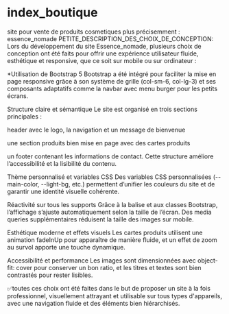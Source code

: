 # index_boutique
site pour vente de produits cosmetiques  plus précisemment : essence_nomade
PETITE_DESCRIPTION_DES_CHOIX_DE_CONCEPTION:
Lors du développement du site Essence_nomade, plusieurs choix de conception ont été faits pour offrir une expérience utilisateur fluide, esthétique et responsive, que ce soit sur mobile ou sur ordinateur :

*Utilisation de Bootstrap 5
Bootstrap a été intégré pour faciliter la mise en page responsive grâce à son système de grille (col-sm-6, col-lg-3) et ses composants adaptatifs comme la navbar avec menu burger pour les petits écrans.

Structure claire et sémantique
Le site est organisé en trois sections principales :

header avec le logo, la navigation et un message de bienvenue

une section produits bien mise en page avec des cartes produits

un footer contenant les informations de contact.
Cette structure améliore l’accessibilité et la lisibilité du contenu.

Thème personnalisé et variables CSS
Des variables CSS personnalisées (--main-color, --light-bg, etc.) permettent d’unifier les couleurs du site et de garantir une identité visuelle cohérente.

Réactivité sur tous les supports
Grâce à la balise <meta name="viewport"> et aux classes Bootstrap, l’affichage s’ajuste automatiquement selon la taille de l’écran. Des media queries supplémentaires réduisent la taille des images sur mobile.

Esthétique moderne et effets visuels
Les cartes produits utilisent une animation fadeInUp pour apparaître de manière fluide, et un effet de zoom au survol apporte une touche dynamique.

Accessibilité et performance
Les images sont dimensionnées avec object-fit: cover pour conserver un bon ratio, et les titres et textes sont bien contrastés pour rester lisibles.

✅toutes ces choix ont été faites dans le but de proposer un site à la fois professionnel, visuellement attrayant et utilisable sur tous types d'appareils, avec une navigation fluide et des éléments bien hiérarchisés.
